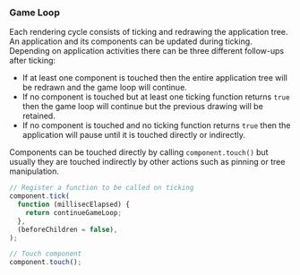 
### Game Loop

Each rendering cycle consists of ticking and redrawing the application tree.
An application and its components can be updated during ticking.
Depending on application activities there can be three different follow-ups after ticking:

- If at least one component is touched then the entire application tree will be redrawn and the game loop will continue.
- If no component is touched but at least one ticking function returns `true` then the game loop will continue but the previous drawing will be retained.
- If no component is touched and no ticking function returns `true` then the application will pause until it is touched directly or indirectly.

Components can be touched directly by calling `component.touch()` but usually they are touched indirectly by other actions such as pinning or tree manipulation.

```javascript
// Register a function to be called on ticking
component.tick(
  function (millisecElapsed) {
    return continueGameLoop;
  },
  (beforeChildren = false),
);

// Touch component
component.touch();
```
